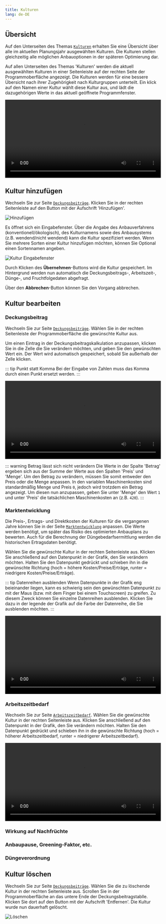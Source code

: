 ```yaml
---
title: Kulturen
lang: de-DE
---
```

## Übersicht
Auf den Unterseiten des Themas [`Kulturen`](https://fruchtfolge.agp.uni-bonn.de/crops) erhalten Sie eine Übersicht über alle im aktuellen Planungsjahr ausgewählten Kulturen. Die Kulturen stellen gleichzeitig alle möglichen Anbauoptionen in der späteren Optimierung dar.

Auf allen Unterseiten des Themas 'Kulturen' werden die aktuell ausgewählten Kulturen in einer Seitenleiste auf der rechten Seite der Programmoberfläche angezeigt. Die Kulturen werden für eine bessere Übersicht nach ihrer Zugehörigkeit nach Kulturgruppen unterteilt. Ein klick auf den Namen einer Kultur wählt diese Kultur aus, und lädt die dazugehörigen Werte in das aktuell geöffnete Programmfenster.

<video id="crops_overview" width="100%" height="auto" controls loop>
  <source src="../img/crops_overview.webm" type="video/webm">
  <source src="../img/crops_overview.mp4" type="video/mp4">
  Ihr Browser kann dieses Video nicht abspielen.
</video> 

## Kultur hinzufügen
Wechseln Sie zur Seite [`Deckungsbeiträge`](https://fruchtfolge.agp.uni-bonn.de/crops).
Klicken Sie in der rechten Seitenleiste auf den Button mit der Aufschrift 'Hinzufügen'.

![Hinzufügen](../img/add_crop.jpg)

Es öffnet sich ein Eingabefenster. Über die Angabe des Anbauverfahrens (konventionell/ökologisch), des Kulturnamens sowie des Anbausystems (z.B. wendend/nicht wendend) kann die Kultur spezifiziert werden. Wenn Sie mehrere Sorten einer Kultur hinzufügen möchten, können Sie Optional einen Sortennamen angeben.

![Kultur Eingabefenster](../img/add_crop_panel.jpg)

Durch Klicken des **Übernehmen**-Buttons wird die Kultur gespeichert. Im Hintergrund werden nun automatisch die Deckungsbeitrags-, Arbeitszeit-, Dünge-, und Fruchtfolgedaten abgefragt.

Über den **Abbrechen**-Button können Sie den Vorgang abbrechen.

## Kultur bearbeiten

### Deckungsbeitrag
Wechseln Sie zur Seite [`Deckungsbeiträge`](https://fruchtfolge.agp.uni-bonn.de/crops). Wählen Sie in der rechten Seitenleiste der Programmoberfläche die gewünschte Kultur aus. 

Um einen Eintrag in der Deckungsbeitragskalkulation anzupassen, klicken Sie in die Zelle die Sie verändern möchten, und geben Sie den gewünschten Wert ein. Der Wert wird automatisch gespeichert, sobald Sie außerhalb der Zelle klicken.

::: tip Punkt statt Komma 
Bei der Eingabe von Zahlen muss das Komma durch einen Punkt ersetzt werden.
:::

<video id="change_gm" width="100%" height="auto" controls autoplay loop>
  <source src="../img/change_gm.webm" type="video/webm">
  <source src="../img/change_gm.mp4" type="video/mp4">
  Ihr Browser kann dieses Video nicht abspielen.
</video> 

::: warning Betrag lässt sich nicht verändern
Die Werte in der Spalte 'Betrag' ergeben sich aus der Summe der Werte aus den Spalten 'Preis' und 'Menge'. Um den Betrag zu verändern, müssen Sie somit entweder den Preis oder die Menge anpassen. In den variablen Maschinenkosten sind standardmäßig Menge und Preis `0`, jedoch wird trotzdem ein Betrag angezeigt. Um diesen nun anzupassen, geben Sie unter 'Menge' den Wert `1` und unter 'Preis' die tatsächlichen Maschinenkosten an (z.B. `420`).
:::

### Marktentwicklung

Die Preis-, Ertrags- und Direktkosten der Kulturen für die vergangenen Jahre können Sie in der Seite [`Marktentwicklung`](https://fruchtfolge.agp.uni-bonn.de/timeseries) anpassen. Die Werte werden benötigt, um später das Risiko des optimierten Anbauplans zu bewerten. Auch für die Berechnung der Düngebedarfsermittlung werden die historischen Ertragsdaten benötigt.

Wählen Sie die gewünschte Kultur in der rechten Seitenleiste aus. Klicken Sie anschließend auf den Datenpunkt in der Grafik, den Sie verändern möchten. Halten Sie den Datenpunkt gedrückt und schieben ihn in die gewünschte Richtung (hoch = höhere Kosten/Preise/Erträge, runter = niedrigere Kosten/Preise/Erträge).

::: tip Datenreihen ausblenden
Wenn Datenpunkte in der Grafik eng beieinander liegen, kann es schwierig sein den gewünschten Datenpunkt zu mit der Maus (bzw. mit dem Finger bei einem Touchscreen) zu greifen. Zu diesem Zweck können Sie einzelne Datenreihen ausblenden. Klicken Sie dazu in der legende der Grafik auf die Farbe der Datenreihe, die Sie ausblenden möchten.
:::

<video id="change_timeseries" width="100%" height="auto" controls autoplay loop>
  <source src="../img/change_timeseries.webm" type="video/webm">
  <source src="../img/change_timeseries.mp4" type="video/mp4">
  Ihr Browser kann dieses Video nicht abspielen.
</video> 

### Arbeitszeitbedarf
Wechseln Sie zur Seite [`Arbeitszeitbedarf`](https://fruchtfolge.agp.uni-bonn.de/crop-labour-requirement). 
Wählen Sie die gewünschte Kultur in der rechten Seitenleiste aus. Klicken Sie anschließend auf den Datenpunkt in der Grafik, den Sie verändern möchten. Halten Sie den Datenpunkt gedrückt und schieben ihn in die gewünschte Richtung (hoch = höherer Arbeitszeitbedarf, runter = niedrigerer Arbeitszeitbedarf).

<video id="change_labour" width="100%" height="auto" controls loop>
  <source src="../img/change_labour.webm" type="video/webm">
  <source src="../img/change_labour.mp4" type="video/mp4">
  Ihr Browser kann dieses Video nicht abspielen.
</video> 

### Wirkung auf Nachfrüchte

### Anbaupause, Greening-Faktor, etc.

### Düngeverordnung


## Kultur löschen
Wechseln Sie zur Seite [`Deckungsbeiträge`](https://fruchtfolge.agp.uni-bonn.de/crops). Wählen Sie die zu löschende Kultur in der rechten Seitenleiste aus. Scrollen Sie in der Programmoberfläche an das untere Ende der Deckungsbeitragstablle. Klicken Sie dort auf den Button mit der Aufschrift 'Entfernen'. Die Kultur wurde nun dauerhaft gelöscht.

![Löschen](../img/delete_crop.jpg)
